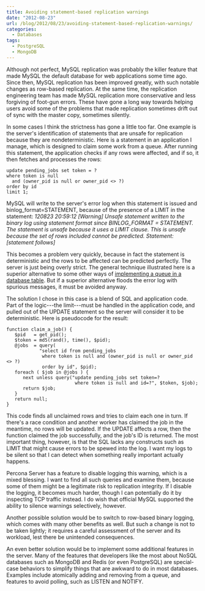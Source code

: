 ```yaml
---
title: Avoiding statement-based replication warnings
date: "2012-08-23"
url: /blog/2012/08/23/avoiding-statement-based-replication-warnings/
categories:
  - Databases
tags:
  - PostgreSQL
  - MongoDB
---
```

Although not perfect, MySQL replication was probably the killer feature that made MySQL the default database for web applications some time ago. Since then, MySQL replication has been improved greatly, with such notable changes as row-based replication. At the same time, the replication engineering team has made MySQL replication more conservative and less forgiving of foot-gun errors. These have gone a long way towards helping users avoid some of the problems that made replication sometimes drift out of sync with the master copy, sometimes silently.

In some cases I think the strictness has gone a little too far. One example is the server's identification of statements that are unsafe for replication because they are nondeterministic. Here is a statement in an application I manage, which is designed to claim some work from a queue. After running this statement, the application checks if any rows were affected, and if so, it then fetches and processes the rows:

```
update pending_jobs set token = ?
where token is null
  and (owner_pid is null or owner_pid <> ?)
order by id
limit 1;
```

MySQL will write to the server's error log when this statement is issued and binlog_format=STATEMENT, because of the presence of a LIMIT in the statement: *120823 20:59:12 [Warning] Unsafe statement written to the binary log using statement format since BINLOG_FORMAT = STATEMENT. The statement is unsafe because it uses a LIMIT clause. This is unsafe because the set of rows included cannot be predicted. Statement: [statement follows]*

This becomes a problem very quickly, because in fact the statement is deterministic and the rows to be affected can be predicted perfectly. The server is just being overly strict. The general technique illustrated here is a superior alternative to some other ways of [implementing a queue in a database table](http://www.engineyard.com/blog/2011/5-subtle-ways-youre-using-mysql-as-a-queue-and-why-itll-bite-you/). But if a superior alternative floods the error log with spurious messages, it must be avoided anyway.

The solution I chose in this case is a blend of SQL and application code. Part of the logic---the limit---must be handled in the application code, and pulled out of the UPDATE statement so the server will consider it to be deterministic. Here is pseudocode for the result:

```
function claim_a_job() {
   $pid   = get_pid();
   $token = md5(rand(), time(), $pid);
   @jobs  = query(
            "select id from pending_jobs
             where token is null and (owner_pid is null or owner_pid <> ?)
             order by id", $pid);
   foreach ( $job in @jobs ) {
      next unless query("update pending_jobs set token=?
                         where token is null and id=?", $token, $job);
      return $job;
   }
   return null;
}
```

This code finds all unclaimed rows and tries to claim each one in turn. If there's a race condition and another worker has claimed the job in the meantime, no rows will be updated. If the UPDATE affects a row, then the function claimed the job successfully, and the job's ID is returned. The most important thing, however, is that the SQL lacks any constructs such as LIMIT that might cause errors to be spewed into the log. I want my logs to be silent so that I can detect when something really important actually happens.

Percona Server has a feature to disable logging this warning, which is a mixed blessing. I want to find all such queries and examine them, because some of them might be a legitimate risk to replication integrity. If I disable the logging, it becomes much harder, though I can potentially do it by inspecting TCP traffic instead. I do wish that official MySQL supported the ability to silence warnings selectively, however.

Another possible solution would be to switch to row-based binary logging, which comes with many other benefits as well. But such a change is not to be taken lightly; it requires a careful assessment of the server and its workload, lest there be unintended consequences.

An even better solution would be to implement some additional features in the server. Many of the features that developers like the most about NoSQL databases such as MongoDB and Redis (or even PostgreSQL) are special-case behaviors to simplify things that are awkward to do in most databases. Examples include atomically adding and removing from a queue, and features to avoid polling, such as LISTEN and NOTIFY.


